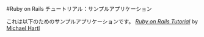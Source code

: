 #Ruby on Rails チュートリアル：サンプルアプリケーション

これは以下のためのサンプルアプリケーションです。
[*Ruby on Rails Tutorial*](http://railstutorial.jp/)
by [Michael Hartl](http://michaelhartl.com/)	